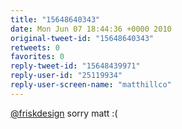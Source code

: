 ```yaml
---
title: "15648640343"
date: Mon Jun 07 18:44:36 +0000 2010
original-tweet-id: "15648640343"
retweets: 0
favorites: 0
reply-tweet-id: "15648439971"
reply-user-id: "25119934"
reply-user-screen-name: "matthillco"
---
```

<a href="https://twitter.com/friskdesign">@friskdesign</a> sorry matt :(
